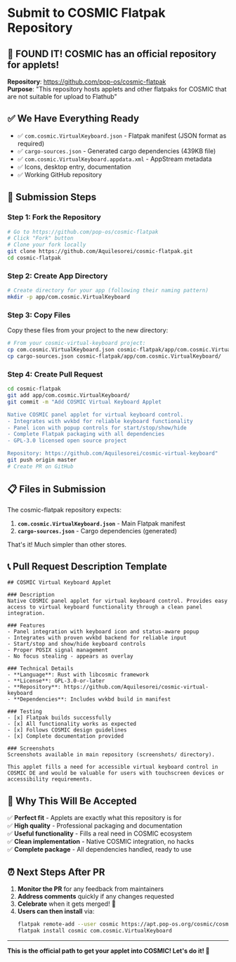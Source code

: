 # Submit to COSMIC Flatpak Repository

## 🎯 **FOUND IT!** COSMIC has an official repository for applets!

**Repository**: https://github.com/pop-os/cosmic-flatpak  
**Purpose**: "This repository hosts applets and other flatpaks for COSMIC that are not suitable for upload to Flathub"

## ✅ **We Have Everything Ready**

- ✅ `com.cosmic.VirtualKeyboard.json` - Flatpak manifest (JSON format as required)
- ✅ `cargo-sources.json` - Generated cargo dependencies (439KB file)
- ✅ `com.cosmic.VirtualKeyboard.appdata.xml` - AppStream metadata
- ✅ Icons, desktop entry, documentation
- ✅ Working GitHub repository

## 🚀 **Submission Steps**

### **Step 1: Fork the Repository**
```bash
# Go to https://github.com/pop-os/cosmic-flatpak
# Click "Fork" button
# Clone your fork locally
git clone https://github.com/Aquilesorei/cosmic-flatpak.git
cd cosmic-flatpak
```

### **Step 2: Create App Directory**
```bash
# Create directory for your app (following their naming pattern)
mkdir -p app/com.cosmic.VirtualKeyboard
```

### **Step 3: Copy Files**
Copy these files from your project to the new directory:
```bash
# From your cosmic-virtual-keyboard project:
cp com.cosmic.VirtualKeyboard.json cosmic-flatpak/app/com.cosmic.VirtualKeyboard/
cp cargo-sources.json cosmic-flatpak/app/com.cosmic.VirtualKeyboard/
```

### **Step 4: Create Pull Request**
```bash
cd cosmic-flatpak
git add app/com.cosmic.VirtualKeyboard/
git commit -m "Add COSMIC Virtual Keyboard Applet

Native COSMIC panel applet for virtual keyboard control.
- Integrates with wvkbd for reliable keyboard functionality  
- Panel icon with popup controls for start/stop/show/hide
- Complete Flatpak packaging with all dependencies
- GPL-3.0 licensed open source project

Repository: https://github.com/Aquilesorei/cosmic-virtual-keyboard"
git push origin master
# Create PR on GitHub
```

## 📋 **Files in Submission**

The cosmic-flatpak repository expects:
1. **`com.cosmic.VirtualKeyboard.json`** - Main Flatpak manifest
2. **`cargo-sources.json`** - Cargo dependencies (generated)

That's it! Much simpler than other stores.

## 📞 **Pull Request Description Template**

```
## COSMIC Virtual Keyboard Applet

### Description
Native COSMIC panel applet for virtual keyboard control. Provides easy access to virtual keyboard functionality through a clean panel integration.

### Features
- Panel integration with keyboard icon and status-aware popup
- Integrates with proven wvkbd backend for reliable input
- Start/stop and show/hide keyboard controls
- Proper POSIX signal management
- No focus stealing - appears as overlay

### Technical Details
- **Language**: Rust with libcosmic framework
- **License**: GPL-3.0-or-later
- **Repository**: https://github.com/Aquilesorei/cosmic-virtual-keyboard
- **Dependencies**: Includes wvkbd build in manifest

### Testing
- [x] Flatpak builds successfully 
- [x] All functionality works as expected
- [x] Follows COSMIC design guidelines
- [x] Complete documentation provided

### Screenshots
Screenshots available in main repository (screenshots/ directory).

This applet fills a need for accessible virtual keyboard control in COSMIC DE and would be valuable for users with touchscreen devices or accessibility requirements.
```

## 🎯 **Why This Will Be Accepted**

✅ **Perfect fit** - Applets are exactly what this repository is for  
✅ **High quality** - Professional packaging and documentation  
✅ **Useful functionality** - Fills a real need in COSMIC ecosystem  
✅ **Clean implementation** - Native COSMIC integration, no hacks  
✅ **Complete package** - All dependencies handled, ready to use  

## ⏰ **Next Steps After PR**

1. **Monitor the PR** for any feedback from maintainers
2. **Address comments** quickly if any changes requested
3. **Celebrate** when it gets merged! 🎉
4. **Users can then install** via: 
   ```bash
   flatpak remote-add --user cosmic https://apt.pop-os.org/cosmic/cosmic.flatpakrepo
   flatpak install cosmic com.cosmic.VirtualKeyboard
   ```

---

**This is the official path to get your applet into COSMIC! Let's do it! 🚀**